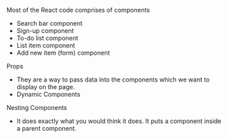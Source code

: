 Most of the React code comprises of components
 - Search bar component
 - Sign-up component
 - To-do list component
  - List item component
  - Add new item (form) component

Props
  - They are a way to pass data into the components which we want to display on the page.
  - Dynamic Components

Nesting Components
  - It does exactly what you would think it does. It puts a component inside a parent component.

